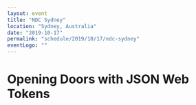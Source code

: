 ```yaml
---
layout: event
title: "NDC Sydney"
location: "Sydney, Australia"
date: "2019-10-17"
permalink: "schedule/2019/10/17/ndc-sydney"
eventLogo: ""
---
```

# Opening Doors with JSON Web Tokens

